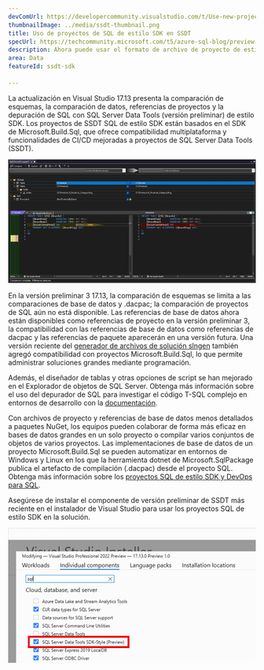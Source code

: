 ```yaml
---
devComUrl: https://developercommunity.visualstudio.com/t/Use-new-project-file-format-for-sqlproj/480461
thumbnailImage: ../media/ssdt-thumbnail.png
title: Uso de proyectos de SQL de estilo SDK en SSDT
specUrl: https://techcommunity.microsoft.com/t5/azure-sql-blog/preview-release-of-sdk-style-sql-projects-in-visual-studio-2022/ba-p/4240616
description: Ahora puede usar el formato de archivo de proyecto de estilo SDK en los proyectos de SQL Server Data Tools con capacidades mejoradas de depuración de SQL y comparación de esquemas.
area: Data
featureId: ssdt-sdk

---
```



La actualización en Visual Studio 17.13 presenta la comparación de esquemas, la comparación de datos, referencias de proyectos y la depuración de SQL con SQL Server Data Tools (versión preliminar) de estilo SDK. Los proyectos de SSDT SQL de estilo SDK están basados en el SDK de Microsoft.Build.Sql, que ofrece compatibilidad multiplataforma y funcionalidades de CI/CD mejoradas a proyectos de SQL Server Data Tools (SSDT).

![Comparación de esquemas en SQL Server Data Tools de estilo SDK](../media/ssdt_preview_schemacompare.png)

En la versión preliminar 3 17.13, la comparación de esquemas se limita a las comparaciones de base de datos y .dacpac; la comparación de proyectos de SQL aún no está disponible. Las referencias de base de datos ahora están disponibles como referencias de proyecto en la versión preliminar 3, la compatibilidad con las referencias de base de datos como referencias de dacpac y las referencias de paquete aparecerán en una versión futura. Una versión reciente del [generador de archivos de solución slngen](https://github.com/microsoft/slngen) también agregó compatibilidad con proyectos Microsoft.Build.Sql, lo que permite administrar soluciones grandes mediante programación.

Además, el diseñador de tablas y otras opciones de script se han mejorado en el Explorador de objetos de SQL Server. Obtenga más información sobre el uso del depurador de SQL para investigar el código T-SQL complejo en entornos de desarrollo con la [documentación](https://learn.microsoft.com/sql/ssdt/debugger/transact-sql-debugger).

Con archivos de proyecto y referencias de base de datos menos detallados a paquetes NuGet, los equipos pueden colaborar de forma más eficaz en bases de datos grandes en un solo proyecto o compilar varios conjuntos de objetos de varios proyectos. Las implementaciones de base de datos de un proyecto Microsoft.Build.Sql se pueden automatizar en entornos de Windows y Linux en los que la herramienta dotnet de Microsoft.SqlPackage publica el artefacto de compilación (.dacpac) desde el proyecto SQL. Obtenga más información sobre los [proyectos SQL de estilo SDK y DevOps para SQL](https://aka.ms/sqlprojects).

Asegúrese de instalar el componente de versión preliminar de SSDT más reciente en el instalador de Visual Studio para usar los proyectos SQL de estilo SDK en la solución.

![Característica de SSDT de habilitación de la versión preliminar del instalador](../media/ssdt_preview_installer.png)
